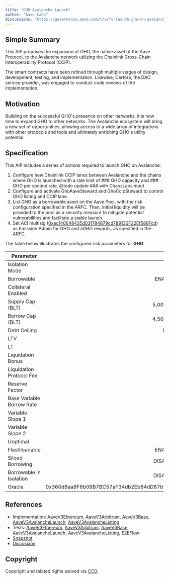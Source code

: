 ```yaml
---
title: "GHO Avalanche Launch"
author: "Aave Labs"
discussions: "https://governance.aave.com/t/arfc-launch-gho-on-avalanche-set-aci-as-emissions-manager-for-rewards/19339"
---
```


## Simple Summary

This AIP proposes the expansion of GHO, the native asset of the Aave Protocol, to the Avalanche network utilizing the Chainlink Cross-Chain Interoperability Protocol (CCIP).

The smart contracts have been refined through multiple stages of design, development, testing, and implementation. Likewise, Certora, the DAO service provider, was engaged to conduct code reviews of the implementation.

## Motivation

Building on the successful GHO's presence on other networks, it is now time to expand GHO to other networks. The Avalanche ecosystem will bring a new set of opportunities, allowing access to a wide array of integrations with other protocols and tools and ultimately enriching GHO's utility potential.

## Specification

This AIP includes a series of actions required to launch GHO on Avalanche:

1. Configure new Chainlink CCIP lanes between Avalanche and the chains where GHO is launched with a rate limit of ### GHO capacity and ### GHO per second rate. @todo update ### with ChaosLabs input
2. Configure and activate GhoAaveSteward and GhoCcipSteward to control GHO listing and CCIP lane.
3. List GHO as a borrowable asset on the Aave Pool, with the risk configuration specified in the ARFC. Then, initial liquidity will be provided to the pool as a security measure to mitigate potential vulnerabilities and facilitate a stable launch.
4. Set ACI multisig ([0xac140648435d03f784879cd789130F22Ef588Fcd](https://avascan.info/blockchain/all/address/0xac140648435d03f784879cd789130F22Ef588Fcd)) as Emission Admin for GHO and aGHO rewards, as specified in the ARFC.

The table below illustrates the configured risk parameters for **GHO**

| Parameter                 |                                      Value |
| ------------------------- | -----------------------------------------: |
| Isolation Mode            |                                      false |
| Borrowable                |                                    ENABLED |
| Collateral Enabled        |                                      false |
| Supply Cap (BLT)          |                                  5,000,000 |
| Borrow Cap (BLT)          |                                  4,500,000 |
| Debt Ceiling              |                                      USD 0 |
| LTV                       |                                        0 % |
| LT                        |                                        0 % |
| Liquidation Bonus         |                                        0 % |
| Liquidation Protocol Fee  |                                        0 % |
| Reserve Factor            |                                       10 % |
| Base Variable Borrow Rate |                                        0 % |
| Variable Slope 1          |                                       12 % |
| Variable Slope 2          |                                       65 % |
| Uoptimal                  |                                       90 % |
| Flashloanable             |                                    ENABLED |
| Siloed Borrowing          |                                   DISABLED |
| Borrowable in Isolation   |                                   DISABLED |
| Oracle                    | 0x360d8aa8F6b09B7BC57aF34db2Eb84dD87bf4d12 |

## References

- Implementation: [AaveV3Ethereum](), [AaveV3Arbitrum](), [AaveV3Base](), [AaveV3AvalancheLaunch](), [AaveV3AvalancheListing]()
- Tests: [AaveV3Ethereum](), [AaveV3Arbitrum](), [AaveV3Base](), [AaveV3AvalancheLaunch](), [AaveV3AvalancheListing](), [E2EFlow]()
- [Snapshot](https://snapshot.org/#/aave.eth/proposal/0x2aed7eb8b03cb3f961cbf790bf2e2e1e449f841a4ad8bdbcdd223bb6ac69e719)
- [Discussion](https://governance.aave.com/t/arfc-launch-gho-on-avalanche-set-aci-as-emissions-manager-for-rewards/19339)

## Copyright

Copyright and related rights waived via [CC0](https://creativecommons.org/publicdomain/zero/1.0/).
